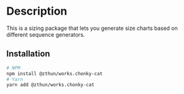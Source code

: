 # Description

This is a sizing package that lets you generate size charts based on different sequence generators.

## Installation

```sh
# NPM
npm install @zthun/works.chonky-cat
# Yarn
yarn add @zthun/works.chonky-cat
```
